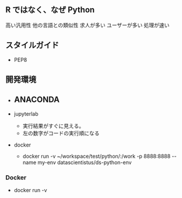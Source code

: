 ## R ではなく、なぜ Python

高い汎用性
他の言語との類似性
求人が多い
ユーザーが多い
処理が速い

## スタイルガイド

- PEP8

## 開発環境

- ANACONDA
  -
- jupyterlab

  - 実行結果がすぐに見える。
  - 左の数字がコードの実行順になる

- docker
  - docker run -v ~/workspace/test/python/:/work -p 8888:8888 --name my-env datascientistus/ds-python-env

### Docker

- docker run -v
